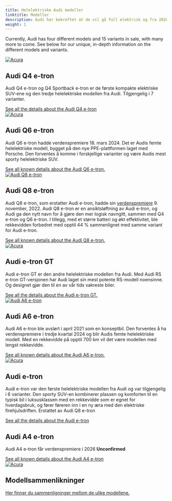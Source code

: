 ```yaml
---
title: Helelektriske Audi modeller
linktitle: Modeller
description: Audi har bekreftet at de vil gå full elektrisk og fra 2026 bare utvikle helelektriske modeller. Electrichgasgoneaudi.net har alle detaljer om nåværende helelektriske modeller og hva vi vet om de kommende modellene. 
weight: 1
---
```

<!-- markdownlint-disable MD033 -->
<!-- markdownlint-disable MD010 -->
Currently, Audi has four different models and 15 variants in sale, with many more to come.
See below for our unique, in-depth information on the different models and variants.

<div class="container p-3 mb-4 bg-body-tertiary rounded border">
	<a href="q4-e-tron/"><img src="https://media.electrichasgoneaudi.net/multimedia/models/q4-e-tron/variants/variants1_st.jpg" class="img-fluid mb-2" class="img-fluid" alt="Acura" ></a>
	<h2>Audi Q4 e-tron</h2>
	<p>
		Audi Q4 e-tron og Q4 Sportback e-tron er de første kompakte elektriske SUV-ene og den tredje helelektriske modellen fra Audi. Tilgjengelig i 7 varianter.
	</p>
	<a href="q4-e-tron/" class="btn btn-outline-primary" role="button">See all the details about the Audi Q4 e-tron</a>
</div>

<div class="container p-3 mb-4 bg-body-tertiary rounded border">
	<a href="q6-e-tron/"><img src="https://media.electrichasgoneaudi.net/multimedia/models/q6-e-tron/q6dynamic_1_st.jpg" class="img-fluid mb-2" class="img-fluid" alt="Acura" ></a>
	<h2>Audi Q6 e-tron</h2>
	<p>
        Audi Q6 e-tron hadde verdenspremiere 18. mars 2024. Det er Audis femte helelektriske modell, bygget på den nye PPE-plattformen laget med Porsche. Den forventes å komme i forskjellige varianter og være Audis mest sporty helelektriske SUV.
	</p>
	<a href="q6-e-tron/" class="btn btn-outline-primary" role="button">See all known details about the Audi Q6 e-tron.</a>
</div>
<div class="container p-3 mb-4 bg-body-tertiary rounded border">
	<a href="q8-e-tron/"><img src="https://media.electrichasgoneaudi.net/multimedia/models/q8-e-tron/sq8_and_q8_variants_st.jpg" class="img-fluid mb-2" class="img-fluid" alt="Audi Q8 e-tron" ></a>
	<h2>Audi Q8 e-tron</h2>
	<p>
        Audi Q8 e-tron, som erstatter Audi e-tron, hadde sin <a href="../articles/e-tron-facelift-q8-etron-2024/">verdenspremiere</a> 9. november, 2022. Audi Q8 e-tron er en ansiktsløftning av Audi e-tron, og Audi ga den nytt navn for å gjøre den mer logisk navngitt, sammen med Q4 e-tron og Q6 e-tron. I tillegg, med et større batteri og økt effektivitet, ble rekkevidden forbedret med opptil 44 % sammenlignet med samme variant for Audi e-tron.
	</p>
	<a href="q8-e-tron/" class="btn btn-outline-primary" role="button">See all known details about the Audi Q8 e-tron.</a>
</div>
<div class="container p-3 mb-4 bg-body-tertiary rounded border">
	<a href="e-tron-gt/"><img src="https://media.electrichasgoneaudi.net/multimedia/models/e-tron-gt/variants/variants_st.jpg" class="img-fluid mb-2" class="img-fluid" alt="Acura" ></a>
	<h2>Audi e-tron GT</h2>
	<p>
        Audi e-tron GT er den andre helelektriske modellen fra Audi. Med Audi RS e-tron GT-versjonen har Audi laget sin mest potente RS-modell noensinne. Og designet gjør den til en av vår tids vakreste biler.
	</p>
	<a href="e-tron-gt/" class="btn btn-outline-primary" role="button">See all the details about the Audi e-tron GT.</a>
</div>
<div class="container p-3 mb-4 bg-body-tertiary rounded border">
	<a href="a6-e-tron/"><img src="https://media.electrichasgoneaudi.net/multimedia/models/a6-e-tron/a6-etron-1_st.jpg" class="img-fluid mb-2" class="img-fluid" alt="Audi A6 e-tron" ></a>
	<h2>Audi A6 e-tron</h2>
	<p>
        Audi A6 e-tron ble avslørt i april 2021 som en konseptbil. Den forventes å ha verdenspremiere i tredje kvartal 2024 og blir Audis femte helelektriske modell. Med en rekkevidde på opptil 700 km vil det være modellen med lengst rekkevidde.
	</p>
	<a href="a6-e-tron/" class="btn btn-outline-primary" role="button">See all known details about the Audi A6 e-tron.</a>
</div>

<div class="container p-3 mb-4 bg-body-tertiary rounded border">
	<a href="e-tron/"><img src="https://media.electrichasgoneaudi.net/multimedia/models/e-tron/variants/variants1s.jpg" class="img-fluid mb-2" class="img-fluid" alt="Acura" ></a>
	<h2>Audi e-tron</h2>
	<p>
        Audi e-tron var den første helelektriske modellen fra Audi og var tilgjengelig i 6 varianter. Den sporty SUV-en kombinerer plassen og komforten til en typisk bil i luksusklassen med en rekkevidde som er egnet for hverdagsbruk, og fører føreren inn i en ny æra med den elektriske firehjulsdriften. Erstattet av Audi Q8 e-tron
	</p>
	<a href="e-tron/" class="btn btn-outline-primary" role="button">See all the details about the Audi e-tron</a>
</div>
<div class="container p-3 mb-4 bg-body-tertiary rounded border">
	<h2>Audi A4 e-tron</h2>
	<p>
        Audi A4 e-tron får verdenspremiere i 2026
		<b>Unconfirmed</b>
	</p>
	<a href="a4-e-tron/" class="btn btn-outline-primary" role="button">See all known details about the Audi A4 e-tron</a>
</div>
<div class="container p-3 mb-4 bg-body-tertiary rounded border">
	<a href="comparisons/"><img src="https://media.electrichasgoneaudi.net/multimedia/models/modelss.jpg" class="img-fluid mb-2" class="img-fluid" alt="Acura" ></a>
	<h2>Modellsammenlikninger</h2>
	<p>
	</p>
	<a href="comparisons/" class="btn btn-outline-primary" role="button">Her finner du sammenligninger mellom de ulike modellene.</a>
</div>